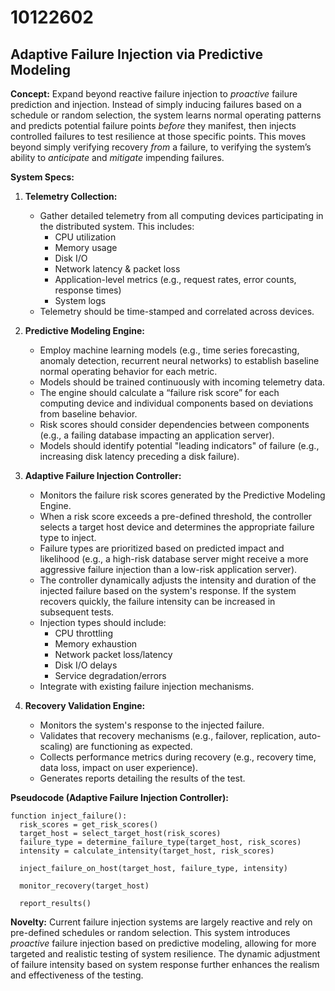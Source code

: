 # 10122602

## Adaptive Failure Injection via Predictive Modeling

**Concept:** Expand beyond reactive failure injection to *proactive* failure prediction and injection. Instead of simply inducing failures based on a schedule or random selection, the system learns normal operating patterns and predicts potential failure points *before* they manifest, then injects controlled failures to test resilience at those specific points. This moves beyond simply verifying recovery *from* a failure, to verifying the system’s ability to *anticipate* and *mitigate* impending failures.

**System Specs:**

1.  **Telemetry Collection:**
    *   Gather detailed telemetry from all computing devices participating in the distributed system. This includes:
        *   CPU utilization
        *   Memory usage
        *   Disk I/O
        *   Network latency & packet loss
        *   Application-level metrics (e.g., request rates, error counts, response times)
        *   System logs
    *   Telemetry should be time-stamped and correlated across devices.

2.  **Predictive Modeling Engine:**
    *   Employ machine learning models (e.g., time series forecasting, anomaly detection, recurrent neural networks) to establish baseline normal operating behavior for each metric.
    *   Models should be trained continuously with incoming telemetry data.
    *   The engine should calculate a “failure risk score” for each computing device and individual components based on deviations from baseline behavior.
    *   Risk scores should consider dependencies between components (e.g., a failing database impacting an application server).
    *   Models should identify potential "leading indicators" of failure (e.g., increasing disk latency preceding a disk failure).

3.  **Adaptive Failure Injection Controller:**
    *   Monitors the failure risk scores generated by the Predictive Modeling Engine.
    *   When a risk score exceeds a pre-defined threshold, the controller selects a target host device and determines the appropriate failure type to inject.
    *   Failure types are prioritized based on predicted impact and likelihood (e.g., a high-risk database server might receive a more aggressive failure injection than a low-risk application server).
    *   The controller dynamically adjusts the intensity and duration of the injected failure based on the system's response.  If the system recovers quickly, the failure intensity can be increased in subsequent tests.
    *   Injection types should include:
        *   CPU throttling
        *   Memory exhaustion
        *   Network packet loss/latency
        *   Disk I/O delays
        *   Service degradation/errors
    *   Integrate with existing failure injection mechanisms.

4.  **Recovery Validation Engine:**
    *   Monitors the system's response to the injected failure.
    *   Validates that recovery mechanisms (e.g., failover, replication, auto-scaling) are functioning as expected.
    *   Collects performance metrics during recovery (e.g., recovery time, data loss, impact on user experience).
    *   Generates reports detailing the results of the test.

**Pseudocode (Adaptive Failure Injection Controller):**

```
function inject_failure():
  risk_scores = get_risk_scores()
  target_host = select_target_host(risk_scores)
  failure_type = determine_failure_type(target_host, risk_scores)
  intensity = calculate_intensity(target_host, risk_scores)

  inject_failure_on_host(target_host, failure_type, intensity)

  monitor_recovery(target_host)

  report_results()
```

**Novelty:** Current failure injection systems are largely reactive and rely on pre-defined schedules or random selection. This system introduces *proactive* failure injection based on predictive modeling, allowing for more targeted and realistic testing of system resilience.  The dynamic adjustment of failure intensity based on system response further enhances the realism and effectiveness of the testing.